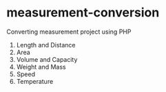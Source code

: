 # measurement-conversion
Converting measurement project using PHP
1. Length and Distance
2. Area
3. Volume and Capacity
4. Weight and Mass
5. Speed
6. Temperature
